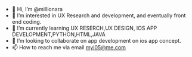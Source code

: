 - 👋 Hi, I’m @millionara
- 👀 I’m interested in UX Research and development, and eventually front end coding.
- 🌱 I’m currently learning UX RESERCH,UX DESIGN, IOS APP DEVELOPMENT,PYTHON,HTML,JAVA 
- 💞️ I’m looking to collaborate on app development on ios app concept.
- 📫 How to reach me via email myi05@me.com

<!---
millionara/millionara is a ✨ special ✨ repository because its `README.md` (this file) appears on your GitHub profile.
You can click the Preview link to take a look at your changes.
--->
